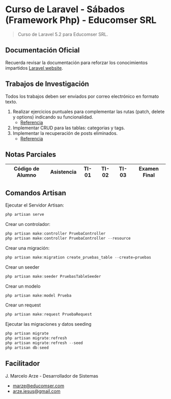 # Curso de Laravel - Sábados (Framework Php) - Educomser SRL

> Curso de Laravel 5.2 para Educomser SRL.

## Documentación Oficial

Recuerda revisar la documentación para reforzar los conocimientos impartidos [Laravel website](http://laravel.com/docs).

## Trabajos de Investigación

Todos los trabajos deben ser enviados por correo electrónico en formato texto.

1. Realizar ejercicios puntuales para complementar las rutas (patch, delete y options) indicando su funcionalidad.
    - [Referencia](https://laravel.com/docs/5.2/routing)
2. Implementar CRUD para las tablas: categorias y tags.
3. Implementar la recuperación de posts eliminados.
    - [Referencia](https://laravel.com/docs/5.2/eloquent#soft-deleting)

## Notas Parciales

Código de Alumno | Asistencia | TI-01 | TI-02 | TI-03 | Examen Final
---------------- | :--------: | :---: | :---: | :---: | :----------:

## Comandos Artisan

Ejecutar el Servidor Artisan:
```javascript
php artisan serve
```
Crear un controlador:
```javascript
php artisan make:controller PruebaController
php artisan make:controller PruebaController --resource
```
Crear una migración:
```javascript
php artisan make:migration create_pruebas_table --create=pruebas
```
Crear un seeder
```javascript
php artisan make:seeder PruebasTableSeeder
```
Crear un modelo
```javascript
php artisan make:model Prueba
```
Crear un request
```javascript
php artisan make:request PruebaRequest
```
Ejecutar las migraciones y datos seeding
```javascript
php artisan migrate
php artisan migrate:refresh
php artisan migrate:refresh --seed
php artisan db:seed
```
## Facilitador

J. Marcelo Arze - Desarrollador de Sistemas
- [marze@educomser.com](marze@educomser.com)
- [arze.jesus@gmail.com](arze.jesus@gmail.com)